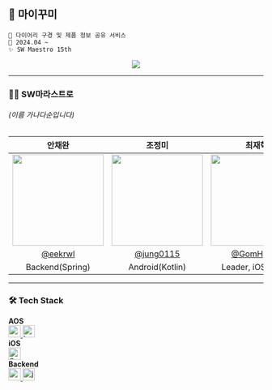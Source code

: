 ## 🎀 마이꾸미
```
💜 다이어리 구경 및 제품 정보 공유 서비스
📆 2024.04 ~
✨ SW Maestro 15th
```

<div align="center"> 
  <a href="https://hits.seeyoufarm.com"><img src="https://hits.seeyoufarm.com/api/count/incr/badge.svg?url=https%3A%2F%2Fgithub.com%2FSW-Marastro&count_bg=%23E267F6&title_bg=%23A238D2&icon=&icon_color=%23E7E7E7&title=마이꾸미&edge_flat=false"/></a>
</div>

---


### 👏🏻 SW마라스트로
###### (이름 가나다순입니다)  
| 안채완 | 조정미 | 최재혁 |                                                                    
| :---: | :---: | :---: | 
| <img width="180px" src="https://avatars.githubusercontent.com/u/59831262?v=4" /> | <img width="180px" src="https://avatars.githubusercontent.com/u/76805879?v=4" /> | <img width="180px" src="https://avatars.githubusercontent.com/u/102780858?v=4"/> |
|   [@eekrwl](https://github.com/eekrwl)   |    [@jung0115](https://github.com/jung0115)  | [@GomHyeok](https://github.com/GomHyeok)  |
| Backend(Spring) | Android(Kotlin) | Leader, iOS(Swift) |

---

### 🛠️ Tech Stack
**AOS**  
<a href="https://developer.android.com" target="_blank" rel="noreferrer"> <img src="http://img.shields.io/badge/-Android_Studio-3DDC84?style=for-the-badge&logo=Android%20Studio&logoColor=white" alt="android" height="24"/> </a> <!-- 안드로이드 -->
<a href="https://kotlinlang.org" target="_blank" rel="noreferrer"> <img src="http://img.shields.io/badge/-Kotlin-7f52ff?style=for-the-badge&logo=Kotlin&logoColor=white" alt="kotlin" height="24"/> </a> <!-- Kotlin -->  
**iOS**  
<a href="https://developer.apple.com/kr/swift" target="_blank" rel="noreferrer"> <img src="http://img.shields.io/badge/-Swift-F05138?style=for-the-badge&logo=swift&logoColor=white" alt="Swift" height="24"/> </a> <!-- Swift -->  
**Backend**  
<a href="https://spring.io/projects/spring-boot" target="_blank" rel="noreferrer"> <img src="http://img.shields.io/badge/-spring_boot-6DB33F?style=for-the-badge&logo=springboot&logoColor=white" alt="springboot" height="24"/> </a> <!-- SpringBoot -->
<a href="https://www.java.com" target="_blank" rel="noreferrer"> <img src="https://img.shields.io/badge/java-007396?style=for-the-badge&logo=java&logoColor=white" alt="java" height="24"/> </a> <!-- Java -->  
